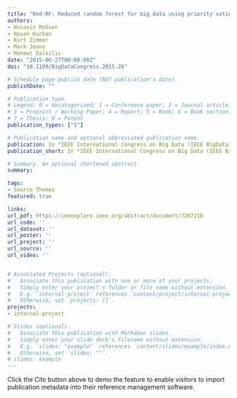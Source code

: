 ```yaml
---
title: "Red-RF: Reduced random forest for big data using priority voting & dynamic data reduction"
authors:
- Hussein Mohsen
- Hasan Kurban
- Kurt Zimmer
- Mark Jenne
- Mehmet Dalkilic
date: "2015-06-27T00:00:00Z"
doi: "10.1109/BigDataCongress.2015.26"

# Schedule page publish date (NOT publication's date).
publishDate: ""

# Publication type.
# Legend: 0 = Uncategorized; 1 = Conference paper; 2 = Journal article;
# 3 = Preprint / Working Paper; 4 = Report; 5 = Book; 6 = Book section;
# 7 = Thesis; 8 = Patent
publication_types: ["1"]

# Publication name and optional abbreviated publication name.
publication: In *IEEE International Congress on Big Data (IEEE BigData)*
publication_short: In *IEEE International Congress on Big Data (IEEE BigData)*

# Summary. An optional shortened abstract.
summary:

tags:
- Source Themes
featured: true

links:
url_pdf: https://ieeexplore.ieee.org/abstract/document/7207210
url_code: ''
url_dataset: ''
url_poster: ''
url_project: ''
url_source: ''
url_video: ''


# Associated Projects (optional).
#   Associate this publication with one or more of your projects.
#   Simply enter your project's folder or file name without extension.
#   E.g. `internal-project` references `content/project/internal-project/index.md`.
#   Otherwise, set `projects: []`.
projects:
- internal-project

# Slides (optional).
#   Associate this publication with Markdown slides.
#   Simply enter your slide deck's filename without extension.
#   E.g. `slides: "example"` references `content/slides/example/index.md`.
#   Otherwise, set `slides: ""`.
# slides: example
---
```



Click the *Cite* button above to demo the feature to enable visitors to import publication metadata into their reference management software.
